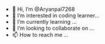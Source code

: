 - 👋 Hi, I’m @Aryanpal7268
- 👀 I’m interested in coding learner...
- 🌱 I’m currently learning ...
- 💞️ I’m looking to collaborate on ...
- 📫 How to reach me ...

<!---
Blackdark00555/Blackdark00555 is a ✨ special ✨ repository because its `README.md` (this file) appears on your GitHub profile.
You can click the Preview link to take a look at your changes.
--->
